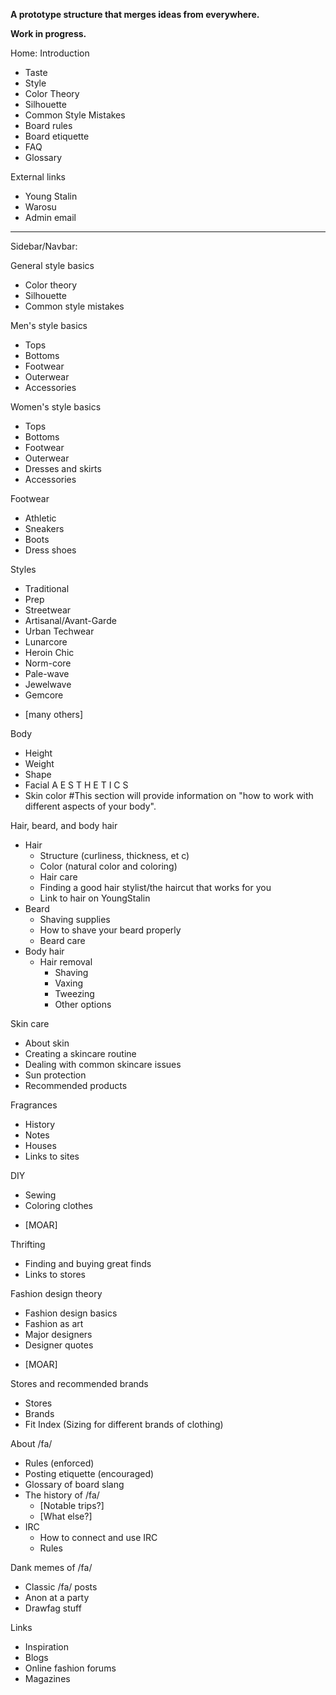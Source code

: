 **A prototype structure that merges ideas from everywhere.**

**Work in progress.**

Home:
Introduction
- Taste
- Style
- Color Theory 
- Silhouette
- Common Style Mistakes
- Board rules 
- Board etiquette 
- FAQ 
- Glossary 

External links
- Young Stalin
- Warosu
- Admin email

---
Sidebar/Navbar:

General style basics
- Color theory
- Silhouette
- Common style mistakes

Men's style basics
- Tops
- Bottoms
- Footwear
- Outerwear
- Accessories

Women's style basics
- Tops
- Bottoms
- Footwear
- Outerwear
- Dresses and skirts
- Accessories

Footwear
- Athletic
- Sneakers
- Boots
- Dress shoes

Styles
- Traditional
- Prep
- Streetwear
- Artisanal/Avant-Garde
- Urban Techwear
- Lunarcore
- Heroin Chic
- Norm-core
- Pale-wave
- Jewelwave
- Gemcore
+ [many others]

Body
- Height
- Weight
- Shape
- Facial A E S T H E T I C S
- Skin color
#This section will provide information on "how to work with different aspects of your body".

Hair, beard, and body hair
- Hair
  - Structure (curliness, thickness, et c)
  - Color (natural color and coloring)
  - Hair care
  - Finding a good hair stylist/the haircut that works for you
  - Link to hair on YoungStalin
- Beard
  - Shaving supplies
  - How to shave your beard properly
  - Beard care
- Body hair
  - Hair removal
    - Shaving
    - Vaxing
    - Tweezing
    - Other options

Skin care
- About skin
- Creating a skincare routine
- Dealing with common skincare issues 
- Sun protection
- Recommended products

Fragrances
- History
- Notes
- Houses
- Links to sites

DIY
- Sewing
- Coloring clothes
+ [MOAR]

Thrifting
- Finding and buying great finds
- Links to stores

Fashion design theory
- Fashion design basics
- Fashion as art
- Major designers
- Designer quotes
+ [MOAR]

Stores and recommended brands
- Stores
- Brands
- Fit Index (Sizing for different brands of clothing)

About /fa/
- Rules (enforced)
- Posting etiquette (encouraged)
- Glossary of board slang
- The history of /fa/
   - [Notable trips?]
   - [What else?]
- IRC
  - How to connect and use IRC
  - Rules

Dank memes of /fa/
- Classic /fa/ posts
- Anon at a party
- Drawfag stuff

Links
- Inspiration
- Blogs
- Online fashion forums
- Magazines






